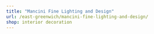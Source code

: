 ```yaml
---
title: "Mancini Fine Lighting and Design"
url: /east-greenwich/mancini-fine-lighting-and-design/
shop: interior decoration
---
```

